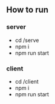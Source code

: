 ## How to run 
### server 
- cd /serve 
- npm i 
- npm run start
### client 
- cd /client 
- npm i 
- npm run start